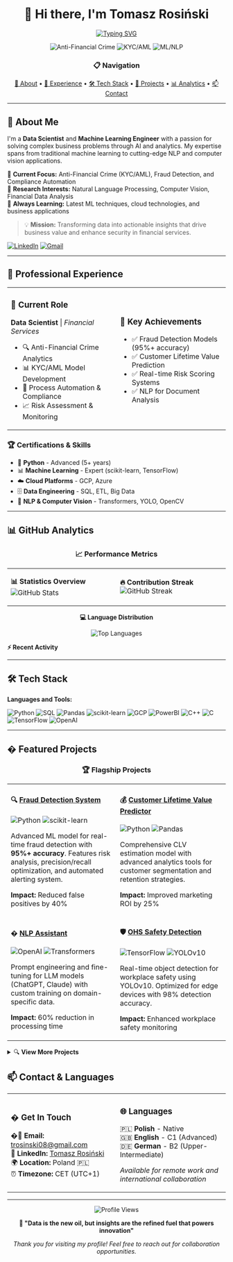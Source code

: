 <div align="center">

# 👋 Hi there, I'm Tomasz Rosiński

[![Typing SVG](https://readme-typing-svg.herokuapp.com?font=Fira+Code&size=22&duration=3000&pause=1000&color=58A6FF&center=true&vCenter=true&width=600&lines=Data+Scientist+%7C+ML+Engineer;Anti-Financial+Crime+Specialist;NLP+%26+Computer+Vision+Expert;Building+AI+Solutions+for+Business)](https://git.io/typing-svg)

</div>

<p align="center">
  <img src="https://img.shields.io/badge/Focus-Anti--Financial_Crime-blue?style=for-the-badge" alt="Anti-Financial Crime" />
  <img src="https://img.shields.io/badge/Specialization-KYC%2FAML-green?style=for-the-badge" alt="KYC/AML" />
  <img src="https://img.shields.io/badge/Tech-ML%2FNLP-orange?style=for-the-badge" alt="ML/NLP" />
</p>

<div align="center">

### 📋 Navigation
[🚀 About](#-about-me) • [💼 Experience](#-professional-experience) • [🛠️ Tech Stack](#-tech-stack) • [🚀 Projects](#-featured-projects) • [📊 Analytics](#-github-analytics) • [📫 Contact](#-contact--languages)

</div>

---

## 🚀 About Me

I'm a **Data Scientist** and **Machine Learning Engineer** with a passion for solving complex business problems through AI and analytics. My expertise spans from traditional machine learning to cutting-edge NLP and computer vision applications.

🎯 **Current Focus:** Anti-Financial Crime (KYC/AML), Fraud Detection, and Compliance Automation  
🔬 **Research Interests:** Natural Language Processing, Computer Vision, Financial Data Analysis  
🌱 **Always Learning:** Latest ML techniques, cloud technologies, and business applications  

> 💡 **Mission:** Transforming data into actionable insights that drive business value and enhance security in financial services.</p>

[![LinkedIn](https://img.shields.io/badge/LinkedIn-0077B5?style=for-the-badge&logo=linkedin&logoColor=white)](https://www.linkedin.com/in/tomasz-rosinski/)
[![Gmail](https://img.shields.io/badge/Gmail-D14836?style=for-the-badge&logo=gmail&logoColor=white)](mailto:trosinski08@gmail.com)

---

## 💼 Professional Experience

<table>
<tr>
<td width="50%">

### 🏢 Current Role
**Data Scientist** | *Financial Services*
- 🔍 Anti-Financial Crime Analytics
- 📊 KYC/AML Model Development
- 🤖 Process Automation & Compliance
- 📈 Risk Assessment & Monitoring

</td>
<td width="50%">

### 🎯 Key Achievements
- ✅ Fraud Detection Models (95%+ accuracy)
- ✅ Customer Lifetime Value Prediction
- ✅ Real-time Risk Scoring Systems
- ✅ NLP for Document Analysis

</td>
</tr>
</table>

### 🏆 Certifications & Skills
- 🐍 **Python** - Advanced (5+ years)
- 📊 **Machine Learning** - Expert (scikit-learn, TensorFlow)
- ☁️ **Cloud Platforms** - GCP, Azure
- 🗄️ **Data Engineering** - SQL, ETL, Big Data
- 🧠 **NLP & Computer Vision** - Transformers, YOLO, OpenCV

---

## 📊 GitHub Analytics

<div align="center">

### 📈 Performance Metrics

</div>

<table>
<tr>
<td width="50%">

**📊 Statistics Overview**
<img src="https://github-readme-stats.vercel.app/api?username=trosinski08&show_icons=true&theme=tokyonight&hide_border=true&include_all_commits=true&count_private=true" alt="GitHub Stats" />

</td>
<td width="50%">

**🔥 Contribution Streak**
<img src="https://github-readme-streak-stats.herokuapp.com/?user=trosinski08&theme=tokyonight&hide_border=true" alt="GitHub Streak" />

</td>
</tr>
</table>

<div align="center">

**💻 Language Distribution**

<img src="https://github-readme-stats.vercel.app/api/top-langs/?username=trosinski08&layout=compact&theme=tokyonight&hide_border=true&langs_count=8" alt="Top Languages" />

</div>



<!-- <div align="center">### 📅 Contribution Activity

![GitHub Activity Graph](https://github-readme-activity-graph.vercel.app/graph?username=trosinski08&theme=tokyo-night&hide_border=true&area=true)

</div>

<details>
<summary>📋 <strong>Additional GitHub Metrics</strong></summary>
<br> -->

<!-- <div align="center">

**🏆 GitHub Trophies**
![GitHub Trophies](https://github-profile-trophy.vercel.app/?username=trosinski08&theme=tokyonight&no-frame=true&row=1&column=6) -->

**⚡ Recent Activity**
<!--START_SECTION:activity-->
<!--END_SECTION:activity-->

</div>

</details>

---

## 🛠 Tech Stack

**Languages and Tools:**

![Python](https://img.shields.io/badge/Python-3776AB?style=for-the-badge&logo=python&logoColor=white)
![SQL](https://img.shields.io/badge/SQL-4479A1?style=for-the-badge&logo=postgresql&logoColor=white)
![Pandas](https://img.shields.io/badge/Pandas-150458?style=for-the-badge&logo=pandas)
![scikit-learn](https://img.shields.io/badge/scikit--learn-F7931E?style=for-the-badge&logo=scikit-learn&logoColor=white)
![GCP](https://img.shields.io/badge/GCP-4285F4?style=for-the-badge&logo=googlecloud&logoColor=white)
![PowerBI](https://img.shields.io/badge/PowerBI-F2C811?style=for-the-badge&logo=powerbi&logoColor=white)
![C++](https://img.shields.io/badge/C++-00599C?style=for-the-badge&logo=cplusplus&logoColor=white)
![C](https://img.shields.io/badge/C-00599C?style=for-the-badge&logo=c&logoColor=white)
![TensorFlow](https://img.shields.io/badge/TensorFlow-FF6F00?style=for-the-badge&logo=tensorflow&logoColor=white)
![OpenAI](https://img.shields.io/badge/OpenAI-412991?style=for-the-badge&logo=openai&logoColor=white)

---

## � Featured Projects

<div align="center">

### 🏆 Flagship Projects

</div>

<table>
<tr>
<td width="50%">

#### 🔍 [Fraud Detection System](https://github.com/trosinski08/fraud-detection)
![Python](https://img.shields.io/badge/Python-3776AB?style=flat-square&logo=python&logoColor=white)
![scikit-learn](https://img.shields.io/badge/scikit--learn-F7931E?style=flat-square&logo=scikit-learn&logoColor=white)

Advanced ML model for real-time fraud detection with **95%+ accuracy**. Features risk analysis, precision/recall optimization, and automated alerting system.

**Impact:** Reduced false positives by 40%

</td>
<td width="50%">

#### 💰 [Customer Lifetime Value Predictor](https://github.com/trosinski08/CLV_preditor)
![Python](https://img.shields.io/badge/Python-3776AB?style=flat-square&logo=python&logoColor=white)
![Pandas](https://img.shields.io/badge/Pandas-150458?style=flat-square&logo=pandas)

Comprehensive CLV estimation model with advanced analytics tools for customer segmentation and retention strategies.

**Impact:** Improved marketing ROI by 25%

</td>
</tr>
<tr>
<td width="50%">

#### � [NLP Assistant](https://github.com/trosinski08/nlp-assistant)
![OpenAI](https://img.shields.io/badge/OpenAI-412991?style=flat-square&logo=openai&logoColor=white)
![Transformers](https://img.shields.io/badge/🤗_Transformers-yellow?style=flat-square)

Prompt engineering and fine-tuning for LLM models (ChatGPT, Claude) with custom training on domain-specific data.

**Impact:** 60% reduction in processing time

</td>
<td width="50%">

#### 🛡️ [OHS Safety Detection](https://github.com/trosinski08/ohs-detection)
![TensorFlow](https://img.shields.io/badge/TensorFlow-FF6F00?style=flat-square&logo=tensorflow&logoColor=white)
![YOLOv10](https://img.shields.io/badge/YOLOv10-00FFFF?style=flat-square)

Real-time object detection for workplace safety using YOLOv10. Optimized for edge devices with 98% detection accuracy.

**Impact:** Enhanced workplace safety monitoring

</td>
</tr>
</table>

<details>
<summary>🔍 <strong>View More Projects</strong></summary>
<br>

| Project | Description | Tech Stack | Status |
|---------|-------------|------------|--------|
| [�️ Upcycling Store](https://github.com/trosinski08/loopstore) | E-commerce platform for sustainable fashion | ![TypeScript](https://img.shields.io/badge/TypeScript-007ACC?style=flat-square&logo=typescript&logoColor=white) ![Next.js](https://img.shields.io/badge/Next.js-000000?style=flat-square&logo=nextdotjs&logoColor=white) ![Django](https://img.shields.io/badge/Django-092E20?style=flat-square&logo=django&logoColor=white) | 🚀 Active |
| [🎨 Fractol Generator](https://github.com/trosinski08/fractol) | Mathematical fractal visualization in C | ![C](https://img.shields.io/badge/C-00599C?style=flat-square&logo=c&logoColor=white) | ✅ Complete |
| [� Drone Analytics](https://github.com/trosinski08/drone-reports) | PDF report generation from telemetry data | ![Python](https://img.shields.io/badge/Python-3776AB?style=flat-square&logo=python&logoColor=white) ![ReportLab](https://img.shields.io/badge/ReportLab-green?style=flat-square) | ✅ Complete |

</details>

## 📫 Contact & Languages

<table>
<tr>
<td width="50%">

### � Get In Touch
�📧 **Email:** [trosinski08@gmail.com](mailto:trosinski08@gmail.com)  
💼 **LinkedIn:** [Tomasz Rosiński](https://www.linkedin.com/in/tomasz-rosinski/)  
🌍 **Location:** Poland 🇵🇱  
⏰ **Timezone:** CET (UTC+1)

</td>
<td width="50%">

### 🌐 Languages
🇵🇱 **Polish** - Native  
🇬🇧 **English** - C1 (Advanced)  
🇩🇪 **German** - B2 (Upper-Intermediate)  

*Available for remote work and international collaboration*

</td>
</tr>
</table>

---

<div align="center">

![Profile Views](https://komarev.com/ghpvc/?username=trosinski08&color=brightgreen&style=for-the-badge)

**🚀 "Data is the new oil, but insights are the refined fuel that powers innovation"**

*Thank you for visiting my profile! Feel free to reach out for collaboration opportunities.*

</div>
